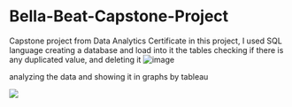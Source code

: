# Bella-Beat-Capstone-Project
Capstone project from Data Analytics Certificate 
in this project, I used SQL language 
creating a database and load into it the tables 
checking if there is any duplicated value, and deleting it
![image](https://github.com/Maasarany/Bella-Beat-Capstone-Project/assets/129376512/3222dabe-c957-4ad1-aa09-ce48d8042a4d)

analyzing the data and showing it in graphs by tableau
<div class='tableauPlaceholder' id='viz1700157220686' style='position: relative'><noscript><a href='https:&#47;&#47;www.kaggle.com&#47;datasets&#47;arashnic&#47;fitbit'><img alt=' ' src='https:&#47;&#47;public.tableau.com&#47;static&#47;images&#47;ca&#47;capstoneBellabeat&#47;Dashboard1&#47;1_rss.png' style='border: none' /></a></noscript><object class='tableauViz'  style='display:none;'><param name='host_url' value='https%3A%2F%2Fpublic.tableau.com%2F' /> <param name='embed_code_version' value='3' /> <param name='site_root' value='' /><param name='name' value='capstoneBellabeat&#47;Dashboard1' /><param name='tabs' value='yes' /><param name='toolbar' value='yes' /><param name='static_image' value='https:&#47;&#47;public.tableau.com&#47;static&#47;images&#47;ca&#47;capstoneBellabeat&#47;Dashboard1&#47;1.png' /> <param name='animate_transition' value='yes' /><param name='display_static_image' value='yes' /><param name='display_spinner' value='yes' /><param name='display_overlay' value='yes' /><param name='display_count' value='yes' /><param name='language' value='en-US' /></object></div>                <script type='text/javascript'>                    var divElement = document.getElementById('viz1700157220686');                    var vizElement = divElement.getElementsByTagName('object')[0];                    if ( divElement.offsetWidth > 800 ) { vizElement.style.minWidth='1000px';vizElement.style.maxWidth='100%';vizElement.style.minHeight='850px';vizElement.style.maxHeight=(divElement.offsetWidth*0.75)+'px';} else if ( divElement.offsetWidth > 500 ) { vizElement.style.minWidth='1000px';vizElement.style.maxWidth='100%';vizElement.style.minHeight='850px';vizElement.style.maxHeight=(divElement.offsetWidth*0.75)+'px';} else { vizElement.style.width='100%';vizElement.style.minHeight='800px';vizElement.style.maxHeight=(divElement.offsetWidth*1.77)+'px';}                     var scriptElement = document.createElement('script');                    scriptElement.src = 'https://public.tableau.com/javascripts/api/viz_v1.js';                    vizElement.parentNode.insertBefore(scriptElement, vizElement);                </script>

